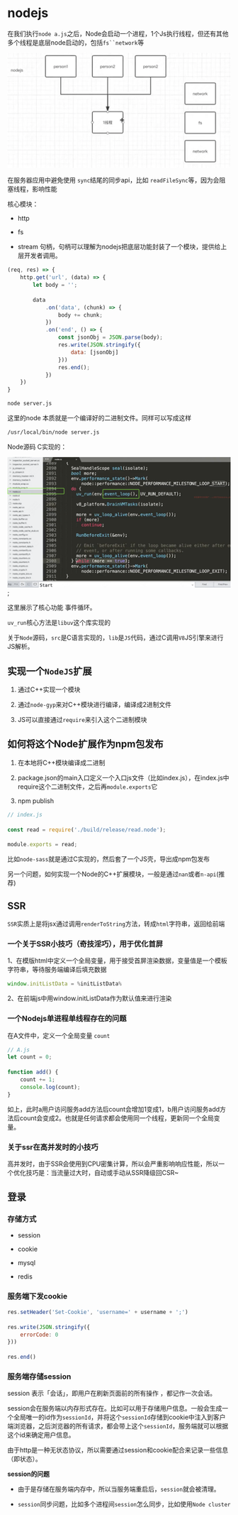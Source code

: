 # nodejs

在我们执行`node a.js`之后，Node会启动一个进程，1个Js执行线程，但还有其他多个线程是底层node启动的，包括`fs``network`等

![node启动的单线程](./imgs/node-single-thread.jpg)

在服务器应用中避免使用 `sync`结尾的同步api，比如 `readFileSync`等，因为会阻塞线程，影响性能

核心模块：

- http

- fs

- stream 句柄，句柄可以理解为nodejs把底层功能封装了一个模块，提供给上层开发者调用。

```js
(req, res) => {
    http.get('url', (data) => {
        let body = '';
    
        data
            .on('data', (chunk) => {
                body += chunk;
            })
            .on('end', () => {
                const jsonObj = JSON.parse(body);
                res.write(JSON.stringify({
                    data: [jsonObj]
                }))
                res.end();
            })
    })
}

```

```sh
node server.js
```
这里的node 本质就是一个编译好的二进制文件。同样可以写成这样

```sh
/usr/local/bin/node server.js
```

Node源码 C实现的：

![node-source code](./imgs/node-source-code.jpg);

这里展示了核心功能 事件循环。

`uv_run`核心方法是`libuv`这个库实现的

关于`Node`源码，`src`是C语言实现的，`lib`是`JS`代码，通过C调用`V8`JS引擎来进行JS解析。

## 实现一个`NodeJS`扩展

1. 通过C++实现一个模块

2. 通过`node-gyp`来对C++模块进行编译，编译成2进制文件

3. JS可以直接通过`require`来引入这个二进制模块

## 如何将这个Node扩展作为npm包发布

1. 在本地将C++模块编译成二进制

2. package.json的main入口定义一个入口js文件（比如index.js），在index.js中require这个二进制文件，之后再`module.exports`它

3. npm publish

```js
// index.js

const read = require('./build/release/read.node');

module.exports = read;
```

比如`node-sass`就是通过C实现的，然后套了一个JS壳，导出成npm包发布

另一个问题，如何实现一个Node的C++扩展模块，一般是通过`nan`或者`n-api`(推荐)


## SSR

`SSR`实质上是将jsx通过调用`renderToString`方法，转成`html`字符串，返回给前端

### 一个关于SSR小技巧（奇技淫巧），用于优化首屏

1、在模版html中定义一个全局变量，用于接受首屏渲染数据，变量值是一个模板字符串，等待服务端编译后填充数据

```js
window.initListData = %initListData%
```

2、在前端js中用window.initListData作为默认值来进行渲染

### 一个Nodejs单进程单线程存在的问题

在A文件中，定义一个全局变量 `count`

```js
// A.js
let count = 0;

function add() {
    count += 1;
    console.log(count);
}
```

如上，此时a用户访问服务add方法后count会增加1变成1，b用户访问服务add方法后count会变成2。也就是任何请求都会使用同一个线程，更新同一个全局变量。


### 关于ssr在高并发时的小技巧

高并发时，由于SSR会使用到CPU密集计算，所以会严重影响响应性能，所以一个优化技巧是：当流量过大时，自动或手动从SSR降级回CSR~


## 登录

### 存储方式

- session

- cookie

- mysql

- redis


### 服务端下发cookie

```js
res.setHeader('Set-Cookie', 'username=' + username + ';')

res.write(JSON.stringify({
    errorCode: 0
}))

res.end()
```

### 服务端存储session

session 表示「会话」，即用户在刷新页面前的所有操作 ，都记作一次会话。

session会在服务端以内存形式存在。比如可以用于存储用户信息。一般会生成一个全局唯一的id作为`sessionId`，并将这个`sessionId`存储到cookie中注入到客户端浏览器，之后浏览器的所有请求，都会带上这个`sessionId`，服务端就可以根据这个id来确定用户信息。

由于http是一种无状态协议，所以需要通过session和cookie配合来记录一些信息（即状态）。

**session的问题**

- 由于是存储在服务端内存中，所以当服务端重启后，`session`就会被清理。

- `session`同步问题，比如多个进程间`session`怎么同步，比如使用`Node cluster`

